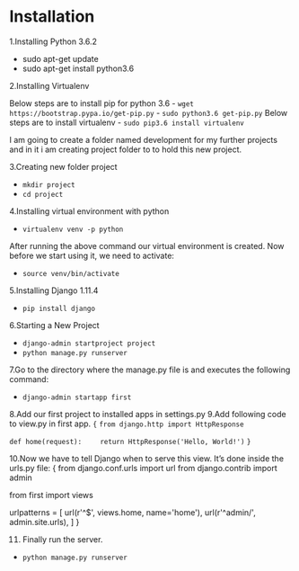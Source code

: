 # Installation

1.Installing Python 3.6.2
- sudo apt-get update
- sudo apt-get install python3.6

2.Installing Virtualenv

Below steps are to install pip for python 3.6
    - ```wget https://bootstrap.pypa.io/get-pip.py```
    - ```sudo python3.6 get-pip.py```
Below steps are to install virtualenv
    - ```sudo pip3.6 install virtualenv```

I am going to create a folder named development for my further projects and in it i am creating project folder to to hold this new project.

3.Creating new folder project
- ```mkdir project```
- ```cd project```

4.Installing virtual environment with python
- ```virtualenv venv -p python```

After running the above command our virtual environment is created. Now before we start using it, we need to activate:
- ```source venv/bin/activate```

5.Installing Django 1.11.4
- ```pip install django```

6.Starting a New Project
- ```django-admin startproject project```
- ```python manage.py runserver```

7.Go to the directory where the manage.py file is and executes the following command:
- ```django-admin startapp first```

8.Add our first project to installed apps in settings.py
9.Add following code to view.py in first app.
```{```
```from django.http import HttpResponse```

```def home(request):```
```    return HttpResponse('Hello, World!')```
```}```

10.Now we have to tell Django when to serve this view. It’s done inside the urls.py file:
{
from django.conf.urls import url
from django.contrib import admin

from first import views

urlpatterns = [
    url(r'^$', views.home, name='home'),
    url(r'^admin/', admin.site.urls),
]
}

11. Finally run the server.
- ```python manage.py runserver```
